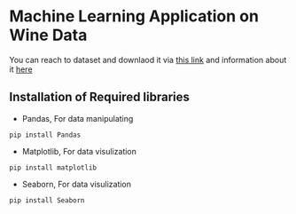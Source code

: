 # Machine Learning Application on Wine Data

You can reach to dataset and downlaod it via [this link](https://github.com/ozguraslank/WineDataML/blob/main/Wine.csv "Dataset")
and information about it [here](https://archive.ics.uci.edu/ml/datasets/wine "Wine Dataset")

## Installation of Required libraries
* Pandas, For data manipulating
```
pip install Pandas
```
* Matplotlib, For data visulization
```
pip install matplotlib
```
* Seaborn, For data visulization
```
pip install Seaborn
```
